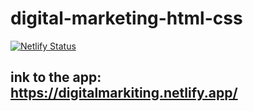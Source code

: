 # digital-marketing-html-css

[![Netlify Status](https://api.netlify.com/api/v1/badges/52f5f99a-4842-4a75-8289-4aa3fc905f40/deploy-status)](https://app.netlify.com/sites/scintillating-platypus-d4800e/deploys)

## ink to the app: https://digitalmarkiting.netlify.app/
